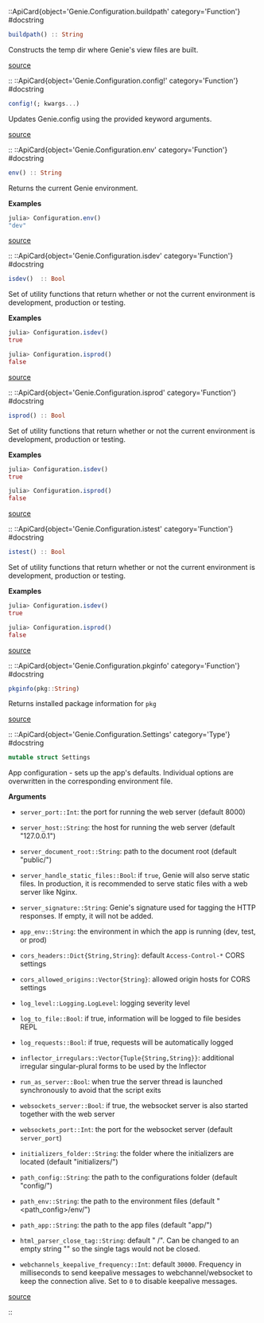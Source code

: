

::ApiCard{object='Genie.Configuration.buildpath' category='Function'}
#docstring



```julia
buildpath() :: String
```


Constructs the temp dir where Genie&#39;s view files are built.


[source](https://github.com/GenieFramework/Genie.jl/blob/v5.30.6/src/Configuration.jl#L94-L98)

::
::ApiCard{object='Genie.Configuration.config!' category='Function'}
#docstring



```julia
config!(; kwargs...)
```


Updates Genie.config using the provided keyword arguments.


[source](https://github.com/GenieFramework/Genie.jl/blob/v5.30.6/src/Configuration.jl#L127-L131)

::
::ApiCard{object='Genie.Configuration.env' category='Function'}
#docstring



```julia
env() :: String
```


Returns the current Genie environment.

**Examples**

```julia
julia> Configuration.env()
"dev"
```



[source](https://github.com/GenieFramework/Genie.jl/blob/v5.30.6/src/Configuration.jl#L80-L90)

::
::ApiCard{object='Genie.Configuration.isdev' category='Function'}
#docstring



```julia
isdev()  :: Bool
```


Set of utility functions that return whether or not the current environment is development, production or testing.

**Examples**

```julia
julia> Configuration.isdev()
true

julia> Configuration.isprod()
false
```



[source](https://github.com/GenieFramework/Genie.jl/blob/v5.30.6/src/Configuration.jl#L29-L42)

::
::ApiCard{object='Genie.Configuration.isprod' category='Function'}
#docstring



```julia
isprod() :: Bool
```


Set of utility functions that return whether or not the current environment is development, production or testing.

**Examples**

```julia
julia> Configuration.isdev()
true

julia> Configuration.isprod()
false
```



[source](https://github.com/GenieFramework/Genie.jl/blob/v5.30.6/src/Configuration.jl#L46-L59)

::
::ApiCard{object='Genie.Configuration.istest' category='Function'}
#docstring



```julia
istest() :: Bool
```


Set of utility functions that return whether or not the current environment is development, production or testing.

**Examples**

```julia
julia> Configuration.isdev()
true

julia> Configuration.isprod()
false
```



[source](https://github.com/GenieFramework/Genie.jl/blob/v5.30.6/src/Configuration.jl#L63-L76)

::
::ApiCard{object='Genie.Configuration.pkginfo' category='Function'}
#docstring



```julia
pkginfo(pkg::String)
```


Returns installed package information for `pkg`


[source](https://github.com/GenieFramework/Genie.jl/blob/v5.30.6/src/Configuration.jl#L11-L15)

::
::ApiCard{object='Genie.Configuration.Settings' category='Type'}
#docstring



```julia
mutable struct Settings
```


App configuration - sets up the app&#39;s defaults. Individual options are overwritten in the corresponding environment file.

**Arguments**
- `server_port::Int`: the port for running the web server (default 8000)
  
- `server_host::String`: the host for running the web server (default &quot;127.0.0.1&quot;)
  
- `server_document_root::String`: path to the document root (default &quot;public/&quot;)
  
- `server_handle_static_files::Bool`: if `true`, Genie will also serve static files. In production, it is recommended to serve static files with a web server like Nginx.
  
- `server_signature::String`: Genie&#39;s signature used for tagging the HTTP responses. If empty, it will not be added.
  
- `app_env::String`: the environment in which the app is running (dev, test, or prod)
  
- `cors_headers::Dict{String,String}`: default `Access-Control-*` CORS settings
  
- `cors_allowed_origins::Vector{String}`: allowed origin hosts for CORS settings
  
- `log_level::Logging.LogLevel`: logging severity level
  
- `log_to_file::Bool`: if true, information will be logged to file besides REPL
  
- `log_requests::Bool`: if true, requests will be automatically logged
  
- `inflector_irregulars::Vector{Tuple{String,String}}`: additional irregular singular-plural forms to be used by the Inflector
  
- `run_as_server::Bool`: when true the server thread is launched synchronously to avoid that the script exits
  
- `websockets_server::Bool`: if true, the websocket server is also started together with the web server
  
- `websockets_port::Int`: the port for the websocket server (default `server_port`)
  
- `initializers_folder::String`: the folder where the initializers are located (default &quot;initializers/&quot;)
  
- `path_config::String`: the path to the configurations folder (default &quot;config/&quot;)
  
- `path_env::String`: the path to the environment files (default &quot;&lt;path_config&gt;/env/&quot;)
  
- `path_app::String`: the path to the app files (default &quot;app/&quot;)
  
- `html_parser_close_tag::String`: default &quot; /&quot;. Can be changed to an empty string &quot;&quot; so the single tags would not be closed.
  
- `webchannels_keepalive_frequency::Int`: default `30000`. Frequency in milliseconds to send keepalive messages to webchannel/websocket to keep the connection alive. Set to `0` to disable keepalive messages.
  


[source](https://github.com/GenieFramework/Genie.jl/blob/v5.30.6/src/Configuration.jl#L166-L193)

::
